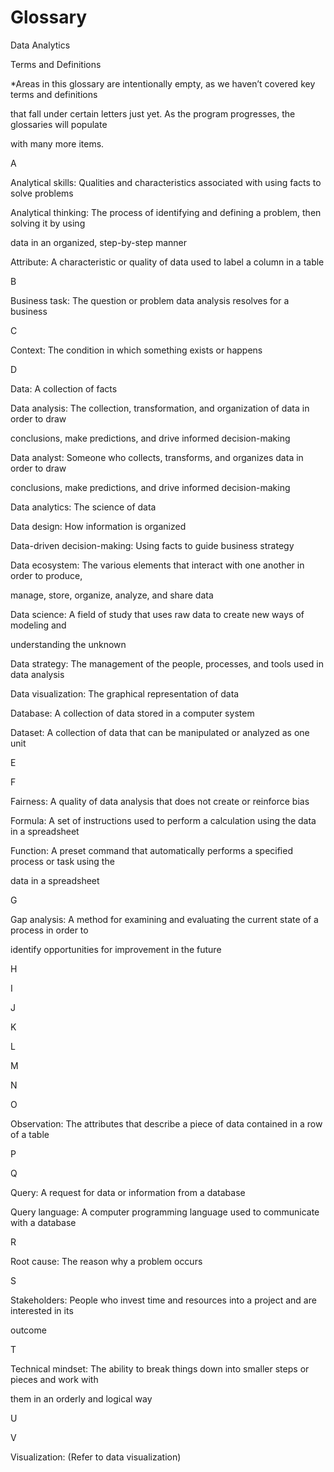 # Glossary

Data Analytics

Terms and Definitions

\*Areas in this glossary are intentionally empty, as we haven’t covered key terms and definitions

that fall under certain letters just yet. As the program progresses, the glossaries will populate

with many more items.

A

Analytical skills: Qualities and characteristics associated with using facts to solve problems

Analytical thinking: The process of identifying and defining a problem, then solving it by using

data in an organized, step-by-step manner

Attribute: A characteristic or quality of data used to label a column in a table

B

Business task: The question or problem data analysis resolves for a business

C

Context: The condition in which something exists or happens

D

Data: A collection of facts

Data analysis: The collection, transformation, and organization of data in order to draw

conclusions, make predictions, and drive informed decision-making

Data analyst: Someone who collects, transforms, and organizes data in order to draw

conclusions, make predictions, and drive informed decision-making

Data analytics: The science of data

Data design: How information is organized

Data-driven decision-making: Using facts to guide business strategy

Data ecosystem: The various elements that interact with one another in order to produce,

manage, store, organize, analyze, and share data

Data science: A field of study that uses raw data to create new ways of modeling and

understanding the unknown

Data strategy: The management of the people, processes, and tools used in data analysis

Data visualization: The graphical representation of data

Database: A collection of data stored in a computer system

Dataset: A collection of data that can be manipulated or analyzed as one unit

E

F

Fairness: A quality of data analysis that does not create or reinforce bias

Formula: A set of instructions used to perform a calculation using the data in a spreadsheet

Function: A preset command that automatically performs a specified process or task using the

data in a spreadsheet

G

Gap analysis: A method for examining and evaluating the current state of a process in order to

identify opportunities for improvement in the future

H

I

J

K

L

M

N

O

Observation: The attributes that describe a piece of data contained in a row of a table

P

Q

Query: A request for data or information from a database

Query language: A computer programming language used to communicate with a database

R

Root cause: The reason why a problem occurs

S

Stakeholders: People who invest time and resources into a project and are interested in its

outcome

T

Technical mindset: The ability to break things down into smaller steps or pieces and work with

them in an orderly and logical way

U

V

Visualization: (Refer to data visualization)

